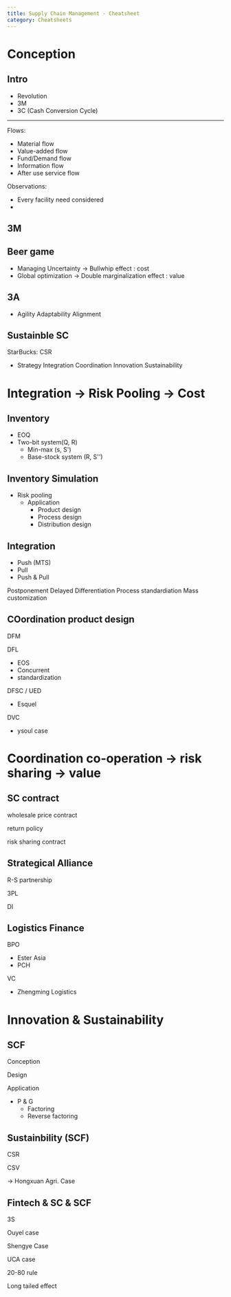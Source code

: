 ```yaml
---
title: Supply Chain Management - Cheatsheet
category: Cheatsheets
---
```


# Conception

## Intro

- Revolution
- 3M
- 3C (Cash Conversion Cycle)

--- 

Flows:

- Material flow 
- Value-added flow 
- Fund/Demand flow 
- Information flow 
- After use service flow 

Observations:

- Every facility need considered
- 

## 3M



## Beer game

- Managing Uncertainty -> Bullwhip effect : cost 
- Global optimization -> Double marginalization effect : value 

## 3A

- Agility Adaptability Alignment 

## Sustainble SC 

StarBucks: CSR

- Strategy Integration Coordination Innovation Sustainability

# Integration -> Risk Pooling -> Cost 

## Inventory

- EOQ 
- Two-bit system(Q, R)
  - Min-max (s, S')
  - Base-stock system (R, S'')

## Inventory Simulation 

- Risk pooling 
  - Application 
    - Product design 
    - Process design 
    - Distribution design 

## Integration

- Push (MTS)
- Pull 
- Push & Pull 

Postponement 
Delayed Differentiation 
Process standardiation 
Mass customization 

## COordination product design 

DFM 

DFL 
- EOS
- Concurrent 
- standardization

DFSC / UED 
- Esquel 

DVC
- ysoul case

# Coordination co-operation  -> risk sharing -> value 

## SC contract

wholesale price contract 

return policy 

risk sharing contract 

## Strategical Alliance 

R-S partnership

3PL 

DI 

## Logistics Finance 

BPO 
- Ester Asia 
- PCH

VC 
- Zhengming Logistics 

# Innovation & Sustainability 

## SCF

Conception 

Design

Application 


- P & G 
  - Factoring 
  - Reverse factoring 

## Sustainbility (SCF)

CSR 

CSV 

-> Hongxuan Agri. Case 

## Fintech & SC & SCF 

3S 

Ouyel case 

Shengye Case 

UCA case 

20-80 rule 

Long tailed effect 



